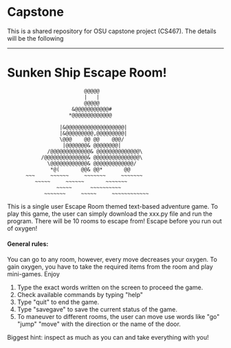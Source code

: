 # Capstone
This is a shared repository for OSU capstone project (CS467).
The details will be the following

--------------------
# Sunken Ship Escape Room!
                             @@@@@                          
                             |   |                            
                             @@@@@                          
                         &@@@@@@@@@@@#                      
                        *@@@@@@@@@@@@@                      
                                                            
                     |&@@@@@@@@@@@@@@@@@@@|                  
                     |&@@@@@@@@@,@@@@@@@@@|                  
                     \@@@    @@ @@    @@@/                  
                      |@@@@@@@& @@@@@@@@|                    
                 /@@@@@@@@@@@@@& @@@@@@@@@@@@@@\              
               /@@@@@@@@@@@@@@& @@@@@@@@@@@@@@@\             
                 \@@@@@@@@@@@@& @@@@@@@@@@@@@/              
                  *@(       @@& @@*       @@                
          ~~~     ~~~~~~     ~~~~~~~     ~~~~~~~       
             ~~~~~     ~~~~~~       ~~~~~~~           
                    ~~~~~      ~~~~~~~~~~                  
                ~~~~~~~     ~~~~~     ~~~~~~~~~~~~    

This is a single user Escape Room themed text-based adventure game. To play this game, the user can simply download the xxx.py file and run the program. There will be 10 rooms to escape from! Escape before you run out of oxygen!

#### General rules:
You can go to any room, however, every move decreases your oxygen. To gain oxygen, you have to take the required items from the room and play mini-games. Enjoy
1. Type the exact words written on the screen to proceed the game.
2. Check available commands by typing "help"
3. Type "quit" to end the game.
4. Type "savegave" to save the current status of the game.
6. To maneuver to different rooms, the user can move use words like "go" "jump" "move" with the direction or the name of the door.


Biggest hint: inspect as much as you can and take everything with you!



